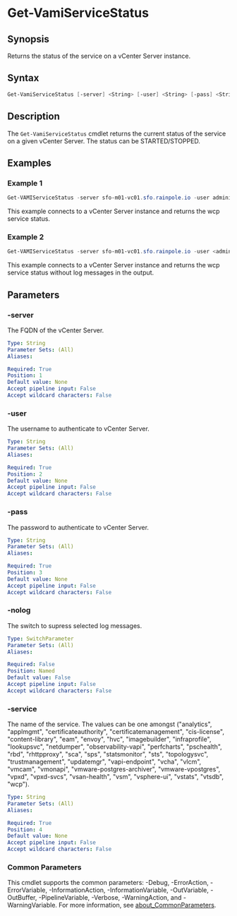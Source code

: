 # Get-VamiServiceStatus

## Synopsis

Returns the status of the service on a vCenter Server instance.

## Syntax

```powershell
Get-VamiServiceStatus [-server] <String> [-user] <String> [-pass] <String> [-nolog] [-service] <String> [<CommonParameters>]
```

## Description

The `Get-VamiServiceStatus` cmdlet returns the current status of the service on a given vCenter Server. The status can be STARTED/STOPPED.

## Examples

### Example 1

```powershell
Get-VAMIServiceStatus -server sfo-m01-vc01.sfo.rainpole.io -user administrator@vsphere.local -pass VMw@re1! -service wcp
```

This example connects to a vCenter Server instance and returns the wcp service status.

### Example 2

```powershell
Get-VAMIServiceStatus -server sfo-m01-vc01.sfo.rainpole.io -user <administrator@vsphere.local>  -pass VMw@re1! -service wcp -nolog
```

This example connects to a vCenter Server instance and returns the wcp service status without log messages in the output.

## Parameters

### -server

The FQDN of the vCenter Server.

```yaml
Type: String
Parameter Sets: (All)
Aliases:

Required: True
Position: 1
Default value: None
Accept pipeline input: False
Accept wildcard characters: False
```

### -user

The username to authenticate to vCenter Server.

```yaml
Type: String
Parameter Sets: (All)
Aliases:

Required: True
Position: 2
Default value: None
Accept pipeline input: False
Accept wildcard characters: False
```

### -pass

The password to authenticate to vCenter Server.

```yaml
Type: String
Parameter Sets: (All)
Aliases:

Required: True
Position: 3
Default value: None
Accept pipeline input: False
Accept wildcard characters: False
```

### -nolog

The switch to supress selected log messages.

```yaml
Type: SwitchParameter
Parameter Sets: (All)
Aliases:

Required: False
Position: Named
Default value: False
Accept pipeline input: False
Accept wildcard characters: False
```

### -service

The name of the service.
The values can be one amongst ("analytics", "applmgmt", "certificateauthority", "certificatemanagement", "cis-license", "content-library", "eam", "envoy", "hvc", "imagebuilder", "infraprofile", "lookupsvc", "netdumper", "observability-vapi", "perfcharts", "pschealth", "rbd", "rhttpproxy", "sca", "sps", "statsmonitor", "sts", "topologysvc", "trustmanagement", "updatemgr", "vapi-endpoint", "vcha", "vlcm", "vmcam", "vmonapi", "vmware-postgres-archiver", "vmware-vpostgres", "vpxd", "vpxd-svcs", "vsan-health", "vsm", "vsphere-ui", "vstats", "vtsdb", "wcp").

```yaml
Type: String
Parameter Sets: (All)
Aliases:

Required: True
Position: 4
Default value: None
Accept pipeline input: False
Accept wildcard characters: False
```

### Common Parameters

This cmdlet supports the common parameters: -Debug, -ErrorAction, -ErrorVariable, -InformationAction, -InformationVariable, -OutVariable, -OutBuffer, -PipelineVariable, -Verbose, -WarningAction, and -WarningVariable. For more information, see [about_CommonParameters](http://go.microsoft.com/fwlink/?LinkID=113216).
